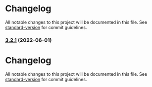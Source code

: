 # Changelog

All notable changes to this project will be documented in this file. See [standard-version](https://github.com/conventional-changelog/standard-version) for commit guidelines.

### [3.2.1](https://github.com/mint-dev/release-test-project/compare/v3.2.0...v3.2.1) (2022-06-01)

# Changelog

All notable changes to this project will be documented in this file. See [standard-version](https://github.com/conventional-changelog/standard-version) for commit guidelines.
